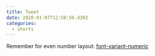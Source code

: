 ```yaml
---
title: Tweet
date: 2020-01-07T12:58:56.430Z
categories:
  - shorts
---
```

Remember for even number layout: [font-variant-numeric](https://developer.mozilla.org/en-US/docs/Web/CSS/font-variant-numeric)
